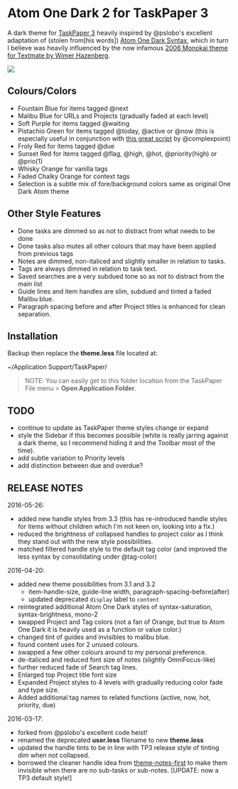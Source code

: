 # Atom One Dark 2 for TaskPaper 3

A dark theme for [TaskPaper 3](http://taskpaper.com) heavily inspired by @pslobo's excellent adaptation of (stolen from[his words]) [Atom One Dark Syntax](https://github.com/atom/one-dark-syntax), which in turn I believe was heavily influenced by the now infamous [2006 Monokai theme for Textmate by Wimer Hazenberg](http://www.monokai.nl/blog/2006/07/15/textmate-color-theme/).

![](https://raw.githubusercontent.com/jasonshanks/TaskPaper-Atom-One-Dark/master/Preview.png)

## Colours/Colors

- Fountain Blue for items tagged @next
- Malibu Blue for URLs and Projects (gradually faded at each level)
- Soft Purple for items tagged @waiting
- Pistachio Green for items tagged @today, @active or @now (this is especially useful in conjunction with [this great script](http://support.hogbaysoftware.com/t/script-displaying-the-active-task-in-the-os-x-menu-bar/1290) by @complexpoint)
- Froly Red for items tagged @due
- Sunset Red for items tagged @flag, @high, @hot, @priority(high) or @prio(1)
- Whisky Orange for vanilla tags
- Faded Chalky Orange for context tags
- Selection is a subtle mix of fore/background colors same as original One Dark Atom theme

## Other Style Features

- Done tasks are dimmed so as not to distract from what needs to be done
- Done tasks also mutes all other colours that may have been applied from previous tags
- Notes are dimmed, non-italiced and slightly smaller in relation to tasks.
- Tags are always dimmed in relation to task text.
- Saved searches are a very subdued tone so as not to distract from the main list
- Guide lines and item handles are slim, subdued and tinted a faded Malibu blue.
- Paragraph spacing before and after Project titles is enhanced for clean separation.

## Installation

Backup then replace the **theme.less** file located at:

  ~/Application Support/TaskPaper/

> NOTE: You can easily get to this folder location from the TaskPaper File menu > **Open Application Folder**.

## TODO

- continue to update as TaskPaper theme styles change or expand
- style the Sidebar if this becomes possible (white is really jarring against a dark theme, so I recommend hiding it and the Toolbar most of the time).
- add subtle variation to Priority levels
- add distinction between due and overdue?

## RELEASE NOTES

2016-05-26:

- added new handle styles from 3.3 (this has re-introduced handle styles for items without children which I'm not keen on, looking into a fix.)
- reduced the brightness of collapsed handles to project color as I think they stand out with the new style possibilities.
- matched filtered handle style to the default tag color (and improved the less syntax by consolidating under @tag-color)

2016-04-20:

- added new theme possibilities from 3.1 and 3.2
  - item-handle-size, guide-line width, paragraph-spacing-before(after)
  - updated deprecated ```display``` label to ```content```
- reintegrated additional Atom One Dark styles of syntax-saturation, syntax-brightness, mono-2
- swapped Project and Tag colors (not a fan of Orange, but true to Atom One Dark it is heavily used as a function or value color.)
- changed tint of guides and invisibles to malibu blue.
- found content uses for 2 unused colours.
- swapped a few other colours around to my personal preference.
- de-italiced and reduced font size of notes (slightly OmniFocus-like)
- further reduced fade of Search tag lines.
- Enlarged top Project title font size
- Expanded Project styles to 4 levels with gradually reducing color fade and type size.
- Added additional tag names to related functions (active, now, hot, priority, due)

2016-03-17:

- forked from @pslobo's excellent code heist!
- renamed the deprecated **user.less** filename to new **theme.less**
- updated the handle tints to be in line with TP3 release style of tinting dim when not collapsed.
- borrowed the cleaner handle idea from [theme-notes-first](https://github.com/pascallaliberte/theme-notes-first) to make them invisible when there are no sub-tasks or sub-notes. [UPDATE: now a TP3 default style!]
